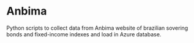 # Anbima
Python scripts to collect data from Anbima website of brazilian sovering bonds and fixed-income indexes and load in Azure database.
